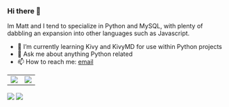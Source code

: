 ### Hi there 👋
Im Matt and I tend to specialize in Python and MySQL, with plenty of dabbling an expansion into other languages such as Javascript.

- 🌱 I’m currently learning Kivy and KivyMD for use within Python projects
- 💬 Ask me about anything Python related
- 📫 How to reach me: [email](mailto:matthewinwards@hotmail.co.uk)

<table style="border:none;">
  <tr>
    <td>
      <img align="center" src="https://github-readme-stats.vercel.app/api?username=m-inwards&count_private=true&show_icons=true&theme=dark" />
    </td>
    <td>
      <img align="center" src="https://github-readme-stats.vercel.app/api/top-langs/?username=m-inwards&theme=dark&layout=compact" />
    </td>
  </tr>
</table>

<img align="center" src="https://github-readme-stats.vercel.app/api?username=m-inwards&count_private=true&show_icons=true&theme=dark" />
<img align="center" src="https://github-readme-stats.vercel.app/api/top-langs/?username=m-inwards&theme=dark&layout=compact" />
